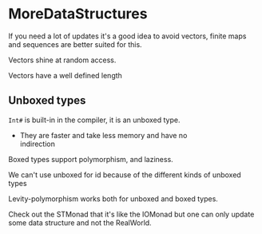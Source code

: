 # MoreDataStructures

If you need a lot of updates it's a good idea to avoid
vectors, finite maps and sequences are better suited for 
this.

Vectors shine at random access.

Vectors have a well defined length

## Unboxed types

`Int#` is built-in in the compiler, it is an unboxed type.

- They are faster and take less memory and have no  
    indirection

Boxed types support polymorphism, and laziness.

We can't use unboxed for id because of the different kinds of unboxed types

Levity-polymorphism works both for unboxed and boxed types.

Check out the STMonad that it's like the IOMonad but one can only update some data structure and not the RealWorld.